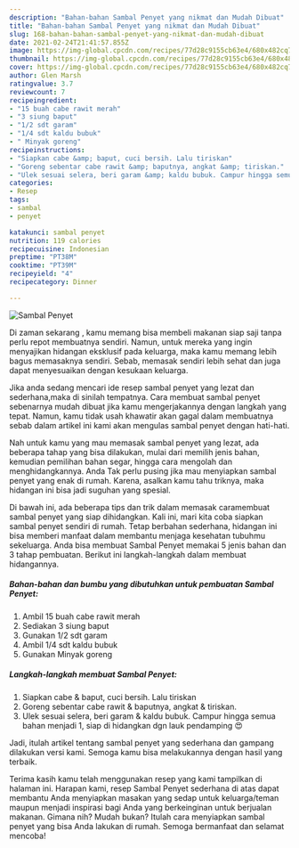 ```yaml
---
description: "Bahan-bahan Sambal Penyet yang nikmat dan Mudah Dibuat"
title: "Bahan-bahan Sambal Penyet yang nikmat dan Mudah Dibuat"
slug: 168-bahan-bahan-sambal-penyet-yang-nikmat-dan-mudah-dibuat
date: 2021-02-24T21:41:57.855Z
image: https://img-global.cpcdn.com/recipes/77d28c9155cb63e4/680x482cq70/sambal-penyet-foto-resep-utama.jpg
thumbnail: https://img-global.cpcdn.com/recipes/77d28c9155cb63e4/680x482cq70/sambal-penyet-foto-resep-utama.jpg
cover: https://img-global.cpcdn.com/recipes/77d28c9155cb63e4/680x482cq70/sambal-penyet-foto-resep-utama.jpg
author: Glen Marsh
ratingvalue: 3.7
reviewcount: 7
recipeingredient:
- "15 buah cabe rawit merah"
- "3 siung baput"
- "1/2 sdt garam"
- "1/4 sdt kaldu bubuk"
- " Minyak goreng"
recipeinstructions:
- "Siapkan cabe &amp; baput, cuci bersih. Lalu tiriskan"
- "Goreng sebentar cabe rawit &amp; baputnya, angkat &amp; tiriskan."
- "Ulek sesuai selera, beri garam &amp; kaldu bubuk. Campur hingga semua bahan menjadi 1, siap di hidangkan dgn lauk pendamping 😍"
categories:
- Resep
tags:
- sambal
- penyet

katakunci: sambal penyet 
nutrition: 119 calories
recipecuisine: Indonesian
preptime: "PT38M"
cooktime: "PT39M"
recipeyield: "4"
recipecategory: Dinner

---
```



![Sambal Penyet](https://img-global.cpcdn.com/recipes/77d28c9155cb63e4/680x482cq70/sambal-penyet-foto-resep-utama.jpg)

Di zaman  sekarang , kamu memang bisa membeli makanan siap saji tanpa perlu repot membuatnya sendiri. Namun, untuk mereka yang ingin menyajikan hidangan eksklusif pada keluarga, maka kamu memang lebih bagus memasaknya sendiri. Sebab, memasak sendiri lebih sehat dan juga dapat menyesuaikan dengan kesukaan keluarga.

Jika anda sedang mencari ide resep sambal penyet yang lezat dan sederhana,maka di sinilah tempatnya. Cara membuat sambal penyet  sebenarnya mudah dibuat jika kamu mengerjakannya dengan langkah yang tepat. Namun, kamu tidak usah khawatir akan gagal dalam membuatnya 
sebab dalam artikel ini kami akan mengulas sambal penyet dengan hati-hati.  



Nah untuk kamu yang mau memasak sambal penyet yang lezat, ada beberapa tahap yang bisa dilakukan, mulai dari memilih jenis bahan, kemudian pemilihan bahan segar, hingga cara mengolah dan menghidangkannya. Anda Tak perlu pusing jika mau menyiapkan sambal penyet yang enak di rumah. Karena, asalkan kamu  tahu triknya, maka hidangan ini bisa jadi suguhan yang spesial.

Di bawah ini, ada beberapa tips dan trik dalam memasak caramembuat sambal penyet yang siap dihidangkan. Kali ini, mari kita coba siapkan sambal penyet sendiri di rumah. Tetap berbahan sederhana, hidangan ini bisa memberi manfaat dalam membantu menjaga kesehatan tubuhmu sekeluarga. Anda bisa membuat Sambal Penyet memakai 5 jenis bahan dan 3 tahap pembuatan. Berikut ini langkah-langkah dalam membuat hidangannya.

<!--inarticleads1-->

##### Bahan-bahan dan bumbu yang dibutuhkan untuk pembuatan Sambal Penyet:

1. Ambil 15 buah cabe rawit merah
1. Sediakan 3 siung baput
1. Gunakan 1/2 sdt garam
1. Ambil 1/4 sdt kaldu bubuk
1. Gunakan  Minyak goreng




<!--inarticleads2-->

##### Langkah-langkah membuat Sambal Penyet:

1. Siapkan cabe &amp; baput, cuci bersih. Lalu tiriskan
1. Goreng sebentar cabe rawit &amp; baputnya, angkat &amp; tiriskan.
1. Ulek sesuai selera, beri garam &amp; kaldu bubuk. Campur hingga semua bahan menjadi 1, siap di hidangkan dgn lauk pendamping 😍




Jadi, itulah artikel tentang  sambal penyet  yang sederhana dan gampang dilakukan versi kami. Semoga kamu bisa melakukannya dengan hasil yang terbaik. 

Terima kasih kamu telah menggunakan resep yang kami tampilkan di halaman ini. Harapan kami, resep  Sambal Penyet sederhana di atas dapat membantu Anda menyiapkan masakan yang sedap untuk keluarga/teman maupun menjadi inspirasi bagi Anda yang berkeinginan untuk berjualan makanan. Gimana nih? Mudah bukan? Itulah cara menyiapkan sambal penyet yang bisa Anda lakukan di rumah. Semoga bermanfaat dan selamat mencoba!

